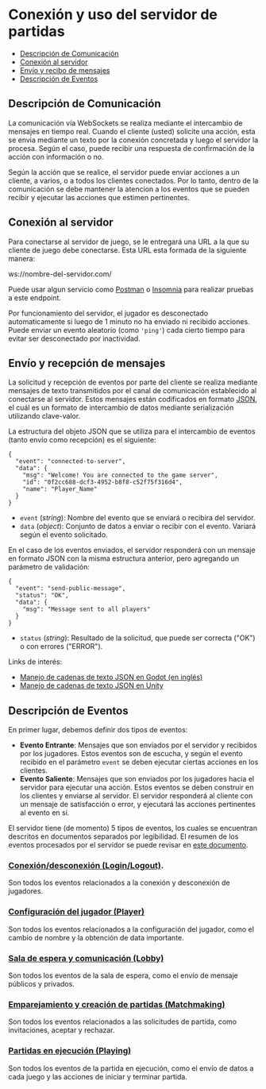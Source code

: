 # Conexión y uso del servidor de partidas

- [Descripción de Comunicación](#descripción-de-comunicación)
- [Conexión al servidor](#conexión-al-servidor)
- [Envío y recibo de mensajes](#envío-y-recepción-de-mensajes)
- [Descripción de Eventos](#descripción-de-eventos)

## Descripción de Comunicación
La comunicación vía WebSockets se realiza mediante el intercambio de mensajes en tiempo real. Cuando el cliente
(usted) solicite una acción, esta se envia mediante un texto por la conexión concretada y luego el servidor la
procesa. Según el caso, puede recibir una respuesta de confirmación de la acción con información o no.

Según la acción que se realice, el servidor puede enviar acciones a un cliente, a varios, o a todos los clientes
conectados. Por lo tanto, dentro de la comunicación se debe mantener la atencion a los eventos que se pueden
recibir y ejecutar las acciones que estimen pertinentes.

## Conexión al servidor
Para conectarse al servidor de juego, se le entregará una URL a la que su cliente de juego debe conectarse. Esta
URL esta formada de la siguiente manera: 

ws://nombre-del-servidor.com/

Puede usar algun servicio como [Postman](https://www.postman.com/) o [Insomnia](https://insomnia.rest/) para
realizar pruebas a este endpoint.

Por funcionamiento del servidor, el jugador es desconectado automaticamente si luego de 1 minuto no ha enviado ni
recibido acciones. Puede enviar un evento aleatorio (como `'ping'`) cada cierto tiempo para evitar ser desconectado
por inactividad.

## Envío y recepción de mensajes
La solicitud y recepción de eventos por parte del cliente se realiza mediante mensajes de texto transmitidos por
el canal de comunicación establecido al conectarse al servidor. Estos mensajes están codificados en formato
[JSON](https://www.json.org/json-es.html), el cuál es un formato de intercambio de datos mediante serialización
utilizando clave-valor.  

La estructura del objeto JSON que se utiliza para el intercambio de eventos (tanto envío como recepción) es el
siguiente:

```jsonc
{
  "event": "connected-to-server",
  "data": {
    "msg": "Welcome! You are connected to the game server",
    "id": "0f2cc688-dcf3-4952-b8f8-c52f75f316d4",
    "name": "Player_Name"
  }
}
```
- `event` (_string_): Nombre del evento que se enviará o recibira del servidor.
- `data` (_object_): Conjunto de datos a enviar o recibir con el evento. Variará según el evento solicitado.

En el caso de los eventos enviados, el servidor responderá con un mensaje en formato JSON con la misma estructura
anterior, pero agregando un parámetro de validación:

```jsonc
{
  "event": "send-public-message",
  "status": "OK",
  "data": {
    "msg": "Message sent to all players"
  }
}
```
- `status` (_string_): Resultado de la solicitud, que puede ser correcta ("OK") o con errores ("ERROR").

Links de interés:
- [Manejo de cadenas de texto JSON en Godot (en inglés)](https://docs.godotengine.org/en/stable/classes/class_json.html)
- [Manejo de cadenas de texto JSON en Unity](https://docs.unity3d.com/es/530/Manual/JSONSerialization.html)

## Descripción de Eventos
En primer lugar, debemos definir dos tipos de eventos:

- __Evento Entrante__: Mensajes que son enviados por el servidor y recibidos por los jugadores. Estos eventos son
                       de escucha, y según el evento recibido en el parámetro `event` se deben ejecutar ciertas
                       acciones en los clientes.
- __Evento Saliente__: Mensajes que son enviados por los jugadores hacia el servidor para ejecutar una acción. Estos
                       eventos se deben construir en los clientes y enviarse al servidor. El servidor responderá al
                       cliente con un mensaje de satisfacción o error, y ejecutará las acciones pertinentes al
                       evento en sí.

El servidor tiene (de momento) 5 tipos de eventos, los cuales se encuentran descritos en documentos separados por
legibilidad. El resumen de los eventos procesados por el servidor  se puede revisar en
[este documento](./server-events-list-es.md).

### [Conexión/desconexión (Login/Logout)](./server-login-events-es.md).
Son todos los eventos relacionados a la conexión y desconexión de jugadores.

### [Configuración del jugador (Player)](./server-player-events-es.md)
Son todos los eventos relacionados a la configuración del jugador, como el cambio de nombre y la obtención de
data importante.

### [Sala de espera y comunicación (Lobby)](./server-lobby-events-es.md)
Son todos los eventos de la sala de espera, como el envío de mensaje públicos y privados.

### [Emparejamiento y creación de partidas (Matchmaking)](./server-match-events-es.md)
Son todos los eventos relacionados a las solicitudes de partida, como invitaciones, aceptar y rechazar.

### [Partidas en ejecución (Playing)](./server-playing-events-es.md)
Son todos los eventos de la partida en ejecución, como el envío de datos a cada juego y las acciones de iniciar
y terminar partida.
